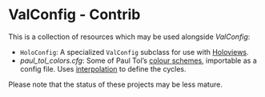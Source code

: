 # ValConfig - Contrib

This is a collection of resources which may be used alongside *ValConfig*:

- `HoloConfig`: A specialized `ValConfig` subclass for use with [Holoviews](https://holoviews.org/).
- *paul_tol_colors.cfg*: Some of Paul Tol’s [colour schemes](https://personal.sron.nl/~pault/data/colourschemes.pdf), importable as a config file. Uses [interpolation](https://docs.python.org/3/library/configparser.html#interpolation-of-values) to define the cycles.

Please note that the status of these projects may be less mature.